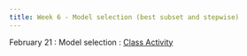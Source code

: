 ```yaml
---
title: Week 6 - Model selection (best subset and stepwise)
---
```


February 21
: Model selection 
  : [Class Activity](https://sta175.github.io/class_activities/STA175_Activity5_New.html)
